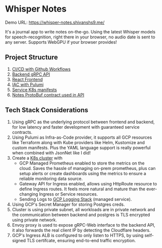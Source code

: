 # Whisper Notes

Demo URL: https://whisper-notes.shivanshs9.me/

It's a journal app to write notes on-the-go. Using the latest Whisper models for speech-recognition, right there in your browser, no audio date is sent to any server.
Supports WebGPU if your browser provides!

## Project Structure

1. [CI/CD with Github Workflows](.github/workflows/)
2. [Backend gRPC API](./backend/)
3. [React Frontend](./frontend/)
4. [IAC with Pulumi](./iac/pulumi-gcp/)
5. [Service K8s manifests](./iac/services/)
6. [Notes ProtoBuf contract used in API](./protos/)

## Tech Stack Considerations

1. Using gRPC as the underlying protocol between frontend and backend, for low latency and faster development with guaranteed service contracts.
1. Using Pulumi as Infra-as-Code provider, it supports all GCP resources like Terraform along with Kube providers like Helm, Kustomize and custom manifests. Plus the YAML language support is really powerful when combined with JsonNet like I did!
1. Create a [K8s cluster](iac/pulumi-gcp/lib/k8s/cluster.libsonnet) with
    - GCP Managed Prometheus enabled to store the metrics on the cloud. Saves the hassle of managing on-prem prometheus, plus can setup alerts or create dashboards using the metrics to ensure a reliable monitoring data source.
    - Gateway API for Ingress enabled, allows using HttpRoute resource to define Ingress routes. It feels more natural and mature than the ever-changing Ingress or Service resources.
    - Sending Logs to [GCP Logging Stack](https://cloud.google.com/logging/docs/view/logs-explorer-interface) (managed service).
1. Using GCP's Secret Manager for storing Postgres creds.
1. Cluster is using private subnet, all workloads are in private network and the communication between backend and postgres is TLS encrypted using private network.
1. Envoy proxy is used to expose gRPC-Web interface to the backend API, it also forwards the real client IP by detecting the Cloudflare headers.
1. GCP's Ingress ALB is configured to only listen to HTTPS, by using self-signed TLS certifcate, ensuring end-to-end traffic encryption.
